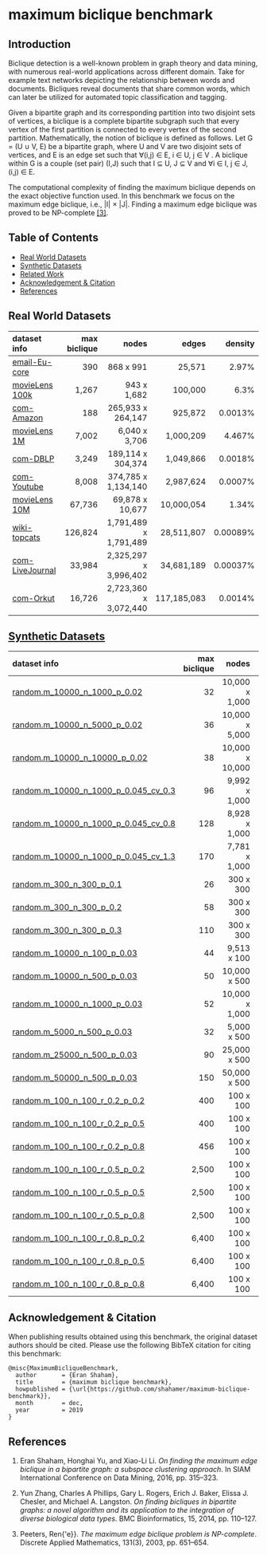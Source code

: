# maximum biclique benchmark


## Introduction

Biclique detection is a well-known problem in graph theory and data mining, with numerous real-world applications across different domain. Take for example text networks depicting the relationship between words and documents. Bicliques reveal documents that share common words, which can later be utilized for automated topic classification and tagging.

Given a bipartite graph and its corresponding partition into two disjoint sets of vertices, a biclique is a complete bipartite subgraph such that every vertex of the first partition is connected to every vertex of the second partition. Mathematically, the notion of biclique is defined as follows. 
Let G = (U ∪ V, E) be a bipartite graph, where U and V are two disjoint sets of vertices, and E is an edge set such that ∀(i,j) ∈ E, i ∈ U, j ∈ V . A biclique within G is a couple (set pair) (I,J) such that I ⊆ U, J ⊆ V and ∀i ∈ I, j ∈ J, (i,j) ∈ E.

The computational complexity of finding the maximum biclique depends on the exact objective function used. In this benchmark we focus on the maximum edge biclique, i.e., |I| × |J|. Finding a maximum edge biclique was proved to be NP-complete [[3]](https://github.com/shahamer/maximum-biclique-benchmark#references).




## Table of Contents

* [Real World Datasets](#real-world-datasets)
* [Synthetic Datasets](#synthetic-datasets)
* [Related Work](#related-work)
* [Acknowledgement & Citation](#acknowledgement--citation)
* [References](#references)
 
## Real World Datasets

| dataset info    |  max biclique |       nodes      | edges         |  density         | 
|:-----------------|-----:|-------:|-----:|------:|
| [email-Eu-core](Datasets/snap.stanford.edu/email-Eu-core) | 390 | 868 x 991 | 25,571| 2.97% |
| [movieLens 100k](Datasets/konect.uni-koblenz.de/movielens-100k_rating) | 1,267 |  943 x 1,682 | 100,000 |   6.3% |  
| [com-Amazon](Datasets/snap.stanford.edu/com-Amazon)  | 188 | 265,933 x 264,147 | 925,872 | 0.0013% |
| [movieLens 1M](Datasets/konect.uni-koblenz.de/movielens-1m) | 7,002 | 6,040 x 3,706 | 1,000,209 | 4.467% | 
| [com-DBLP](Datasets/snap.stanford.edu/com-DBLP)   | 3,249 | 189,114 x 304,374 | 1,049,866 | 0.0018% |
| [com-Youtube](Datasets/snap.stanford.edu/com-Youtube)  | 8,008 | 374,785 x 1,134,140 | 2,987,624 | 0.0007% | 
| [movieLens 10M](Datasets/konect.uni-koblenz.de/movielens-10m_rating) | 67,736 | 69,878 x 10,677 | 10,000,054 | 1.34% | 
| [wiki-topcats](Datasets/snap.stanford.edu/wiki-topcats) | 126,824 | 1,791,489 x 1,791,489 | 28,511,807 | 0.00089% | 
| [com-LiveJournal](Datasets/snap.stanford.edu/com-LiveJournal) | 33,984 | 2,325,297 x 3,996,402 | 34,681,189    | 0.00037% | 
| [com-Orkut](Datasets/snap.stanford.edu/com-Orkut) | 16,726 | 2,723,360 x 3,072,440 | 117,185,083 | 0.0014% | 


## [Synthetic Datasets](Datasets/random/README.md)

| dataset info    |  max biclique |       nodes      | edges         |  density         | 
|:-----------------|--------------------:|---------------:|--------------:|--------------:|
| [random.m_10000_n_1000_p_0.02](Datasets/random#randomm_10000_n_1000_p_002)| 32 | 10,000 x 1,000 | 200,000   |  2% | 
| [random.m_10000_n_5000_p_0.02](Datasets/random#randomm_10000_n_5000_p_002) | 36 |  10,000 x 5,000 | 1,000,000 | 2% | 
| [random.m_10000_n_10000_p_0.02](Datasets/random#randomm_10000_n_10000_p_002) | 38 | 10,000 x 10,000 | 2,000,000 | 2% |
| [random.m_10000_n_1000_p_0.045_cv_0.3](Datasets/random#randomm_10000_n_1000_p_0045_cv_03) | 96 | 9,992 x 1,000 | 450,042 | 4.5% | 
| [random.m_10000_n_1000_p_0.045_cv_0.8](Datasets/random#randomm_10000_n_1000_p_0045_cv_08)  | 128 | 8,928 x 1,000 | 468,303 | 5.25% | 
| [random.m_10000_n_1000_p_0.045_cv_1.3](Datasets/random#randomm_10000_n_1000_p_0045_cv_13) | 170 | 7,781 x 1,000 | 522,023 | 6.7% | 
| [random.m_300_n_300_p_0.1](Datasets/random#randomm_300_n_300_p_01)  | 26 | 300 x 300  | 9,000 | 10% | 
| [random.m_300_n_300_p_0.2](Datasets/random#randomm_300_n_300_p_02) | 58 |  300 x 300  | 18,000 | 20% | 
| [random.m_300_n_300_p_0.3](Datasets/random#randomm_300_n_300_p_03) | 110 |  300 x 300  | 27,000 |  30% | 
| [random.m_10000_n_100_p_0.03](Datasets/random#randomm_10000_n_100_p_003) | 44 | 9,513 x 100 | 30,000 | 3.15% |
| [random.m_10000_n_500_p_0.03](Datasets/random#randomm_10000_n_500_p_003) | 50 | 10,000 x 500 | 150,000 | 3% | 
| [random.m_10000_n_1000_p_0.03](Datasets/random#randomm_10000_n_1000_p_003) | 52 | 10,000 x 1,000 | 300,000 |  3% | 
| [random.m_5000_n_500_p_0.03](Datasets/random#randomm_5000_n_500_p_003) | 32 | 5,000 x 500 | 75,000 | 3% | 
| [random.m_25000_n_500_p_0.03](Datasets/random#randomm_25000_n_500_p_003) | 90 | 25,000 x 500 | 375,000 | 3% | 
| [random.m_50000_n_500_p_0.03](Datasets/random#randomm_50000_n_500_p_003) |  150 | 50,000 x 500  | 750,000 | 3% | 
| [random.m_100_n_100_r_0.2_p_0.2](Datasets/random#randomm_100_n_100_r_02_p_02) | 400 | 100 x 100  | 2,381 | 23.81% |  
| [random.m_100_n_100_r_0.2_p_0.5](Datasets/random#randomm_100_n_100_r_02_p_05) | 400 | 100 x 100  | 5,118 | 51.18% | 
| [random.m_100_n_100_r_0.2_p_0.8](Datasets/random#randomm_100_n_100_r_02_p_08) | 456 | 100 x 100  | 8,067 | 80.67% | 
| [random.m_100_n_100_r_0.5_p_0.2](Datasets/random#randomm_100_n_100_r_05_p_02) | 2,500 | 100 x 100  | 4,008 | 40.08% | 
| [random.m_100_n_100_r_0.5_p_0.5](Datasets/random#randomm_100_n_100_r_05_p_05) | 2,500 | 100 x 100  | 6,269 | 62.69% | 
| [random.m_100_n_100_r_0.5_p_0.8](Datasets/random#randomm_100_n_100_r_05_p_08) | 2,500 | 100 x 100  | 8,495 | 84.95% | 
| [random.m_100_n_100_r_0.8_p_0.2](Datasets/random#randomm_100_n_100_r_08_p_02) | 6,400 | 100 x 100  | 7,157 | 71.57% | 
| [random.m_100_n_100_r_0.8_p_0.5](Datasets/random#randomm_100_n_100_r_08_p_05) | 6,400 | 100 x 100  | 8,206 | 82.06% | 
| [random.m_100_n_100_r_0.8_p_0.8](Datasets/random#randomm_100_n_100_r_08_p_08) | 6,400 | 100 x 100  | 9,269 | 92.69% | 

## Acknowledgement & Citation

When publishing results obtained using this benchmark, the original dataset authors should be cited. Please use the following BibTeX citation for citing this benchmark:
```
@misc{MaximumBicliqueBenchmark,
  author       = {Eran Shaham},
  title        = {maximum biclique benchmark},
  howpublished = {\url{https://github.com/shahamer/maximum-biclique-benchmark}},
  month        = dec,
  year         = 2019
}
```

## References

<!--
E. Shaham, H. Yu, and X. Li
Shaham, Eran and Yu, Honghai and Li, Xiao-Li.
-->
1. Eran Shaham, Honghai Yu, and Xiao-Li Li. 
*On finding the maximum edge biclique in a bipartite graph: a subspace clustering approach*. 
In SIAM International Conference on Data Mining, 2016, pp. 315–323.
<!--->
<!-- Y. Zhang, C. A. Phillips, G. L. Rogers, E. J. Baker, E. J. Chesler, and M. A. Langston -->
2. Yun Zhang, Charles A Phillips, Gary L. Rogers, Erich J. Baker, Elissa J. Chesler, and Michael A. Langston. 
*On finding bicliques in bipartite graphs: a novel algorithm and its application to the integration of diverse biological data types*.
BMC Bioinformatics, 15, 2014, pp. 110–127.
<!--->
<!-- Peeters, Ren{\'e} -->
3. Peeters, Ren{\'e}}.
*The maximum edge biclique problem is NP-complete*.
Discrete Applied Mathematics, 131(3), 2003, pp. 651–654.

